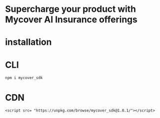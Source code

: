 # Supercharge your product with Mycover AI Insurance offerings

# installation
# CLI
`npm i mycover_sdk`

# CDN
`<script src= "https://unpkg.com/browse/mycover_sdk@1.0.1/"></script>`

